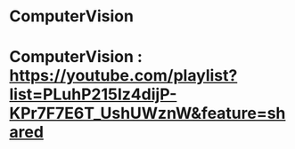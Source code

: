 # ComputerVision
# ComputerVision : https://youtube.com/playlist?list=PLuhP215Iz4dijP-KPr7F7E6T_UshUWznW&feature=shared
